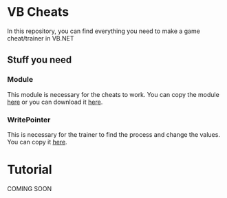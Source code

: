 # VB Cheats
In this repository, you can find everything you need to make a game cheat/trainer in VB.NET

## Stuff you need

### Module
This module is necessary for the cheats to work. 
You can copy the module [here](https://pastebin.com/raw/LKYufeiH) or you can download it [here](https://github.com/manovisible/vbcheats/releases/download/v.1.0/vbcheatsmodule.vb).

### WritePointer
This is necessary for the trainer to find the process and change the values.
You can copy it [here](https://pastebin.com/raw/KaVP7H0Z).

# Tutorial

COMING SOON
